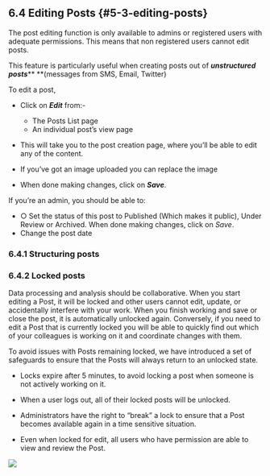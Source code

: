 ## 6.4 Editing Posts {#5-3-editing-posts}

The post editing function is only available to admins or registered users with adequate permissions. This means that non registered users cannot edit posts.

This feature is particularly useful when creating posts out of _**unstructured posts**_** **\(messages from SMS, Email, Twitter\)

To edit a post,

* Click on _**Edit**_ from:-

  * The Posts List page
  * An individual post’s view page

* This will take you to the post creation page, where you’ll be able to edit any of the content.

* If you’ve got an image uploaded you can replace the image

* When done making changes, click on _**Save**_.

If you’re an admin, you should be able to:

* ○ Set the status of this post to Published \(Which makes it public\), Under Review or Archived. When done making changes, click on _Save_.
* Change the post date

### 6.4.1 Structuring posts

### 6.4.2 Locked posts

Data processing and analysis should be collaborative. When you start editing a Post, it will be locked and other users cannot edit, update, or accidentally interfere with your work. When you finish working and save or close the post, it is automatically unlocked again. Conversely, if you need to edit a Post that is currently locked you will be able to quickly find out which of your colleagues is working on it and coordinate changes with them.

To avoid issues with Posts remaining locked, we have introduced a set of safeguards to ensure that the Posts will always return to an unlocked state.

* Locks expire after 5 minutes, to avoid locking a post when someone is not actively working on it.

* When a user logs out, all of their locked posts will be unlocked.

* Administrators have the right to “break” a lock to ensure that a Post becomes available again in a time sensitive situation.

* Even when locked for edit, all users who have permission are able to view and review the Post.

![](https://lh6.googleusercontent.com/OdYpNvi8sb--xsn0j-D2ituEqcuzYV63jfrrbUNP5WIV9bcptNSkVEG58sATa_XuoM_9lNubYNlZI3qDHshZz-rIFveWtSCZP4dLAOCXeFDPa4wR5PSosuMkzpw28iGIjA6mn5Av)

